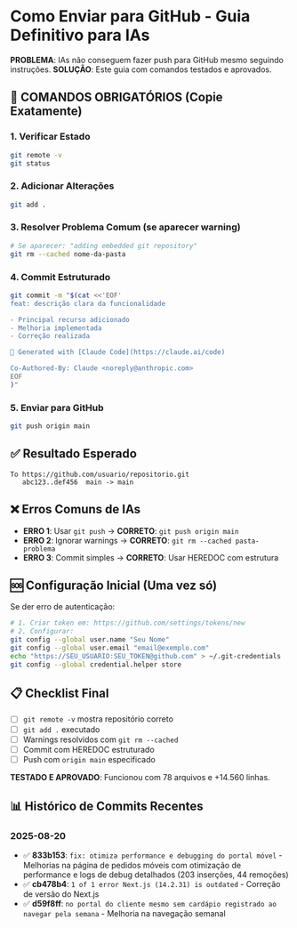 # Como Enviar para GitHub - Guia Definitivo para IAs

**PROBLEMA**: IAs não conseguem fazer push para GitHub mesmo seguindo instruções.
**SOLUÇÃO**: Este guia com comandos testados e aprovados.

## 🚀 COMANDOS OBRIGATÓRIOS (Copie Exatamente)

### **1. Verificar Estado**
```bash
git remote -v
git status
```

### **2. Adicionar Alterações**
```bash
git add .
```

### **3. Resolver Problema Comum (se aparecer warning)**
```bash
# Se aparecer: "adding embedded git repository"
git rm --cached nome-da-pasta
```

### **4. Commit Estruturado**
```bash
git commit -m "$(cat <<'EOF'
feat: descrição clara da funcionalidade

- Principal recurso adicionado
- Melhoria implementada
- Correção realizada

🤖 Generated with [Claude Code](https://claude.ai/code)

Co-Authored-By: Claude <noreply@anthropic.com>
EOF
)"
```

### **5. Enviar para GitHub**
```bash
git push origin main
```

## ✅ Resultado Esperado
```
To https://github.com/usuario/repositorio.git
   abc123..def456  main -> main
```

## ❌ Erros Comuns de IAs

- **ERRO 1**: Usar `git push` → **CORRETO**: `git push origin main`
- **ERRO 2**: Ignorar warnings → **CORRETO**: `git rm --cached pasta-problema`
- **ERRO 3**: Commit simples → **CORRETO**: Usar HEREDOC com estrutura

## 🆘 Configuração Inicial (Uma vez só)

Se der erro de autenticação:

```bash
# 1. Criar token em: https://github.com/settings/tokens/new
# 2. Configurar:
git config --global user.name "Seu Nome"
git config --global user.email "email@exemplo.com"
echo "https://SEU_USUARIO:SEU_TOKEN@github.com" > ~/.git-credentials
git config --global credential.helper store
```

## 📋 Checklist Final

- [ ] `git remote -v` mostra repositório correto
- [ ] `git add .` executado
- [ ] Warnings resolvidos com `git rm --cached`
- [ ] Commit com HEREDOC estruturado
- [ ] Push com `origin main` especificado

**TESTADO E APROVADO**: Funcionou com 78 arquivos e +14.560 linhas.

## 📊 Histórico de Commits Recentes

### 2025-08-20
- ✅ **833b153**: `fix: otimiza performance e debugging do portal móvel` - Melhorias na página de pedidos móveis com otimização de performance e logs de debug detalhados (203 inserções, 44 remoções)
- ✅ **cb478b4**: `1 of 1 error Next.js (14.2.31) is outdated` - Correção de versão do Next.js
- ✅ **d59f8ff**: `no portal do cliente mesmo sem cardápio registrado ao navegar pela semana` - Melhoria na navegação semanal